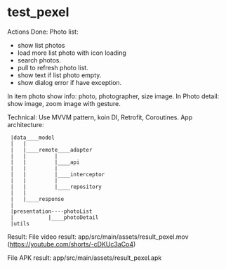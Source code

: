 # test_pexel

Actions Done: 
Photo list:
  - show list photos
  - load more list photo with icon loading
  - search photos.
  - pull to refresh photo list.
  - show text if list photo empty.
  - show dialog error if have exception.
    
In item photo show info: photo, photographer, size image.
In Photo detail: show image, zoom image with gesture.

Technical:
 Use MVVM pattern, koin DI, Retrofit, Coroutines.
App architecture:
```plaintext
 |data____model
 |   |
 |   |____remote____adapter
 |   |         | 
 |   |         |____api
 |   |         | 
 |   |         |____interceptor
 |   |         |
 |   |         |____repository
 |   |
 |   |____response
 |
 |presentation----photoList
 |           |____photoDetail
 |utils
```

 Result:
   File video result: app/src/main/assets/result_pexel.mov (https://youtube.com/shorts/-cDKUc3aCo4)

   File APK result: app/src/main/assets/result_pexel.apk
 
